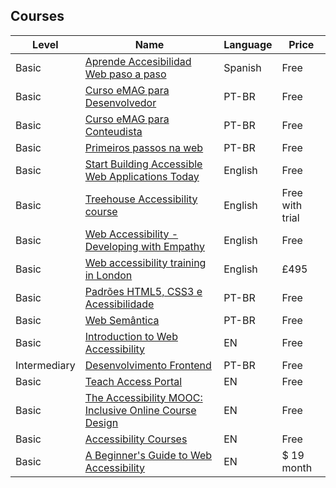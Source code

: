 ## Courses

| Level | Name | Language | Price |
| --- | --- | --- | --- |
|Basic| [Aprende Accesibilidad Web paso a paso](https://www.udemy.com/aprende-accesibilidad-web-paso-a-paso/) | Spanish | Free 
|Basic| [Curso eMAG para Desenvolvedor](http://emag.governoeletronico.gov.br/cursodesenvolvedor/)| PT-BR | Free
|Basic| [Curso eMAG para Conteudista](http://emag.governoeletronico.gov.br/cursoconteudista/)| PT-BR | Free
|Basic| [Primeiros passos na web](https://github.com/VaiNaWeb/primeiros-passos-na-web)| PT-BR | Free
|Basic| [Start Building Accessible Web Applications Today](https://egghead.io/courses/start-building-accessible-web-applications-today)| English | Free
|Basic| [Treehouse Accessibility course](https://teamtreehouse.com/library/accessibility) | English | Free with trial
|Basic| [Web Accessibility - Developing with Empathy](https://www.udacity.com/course/web-accessibility--ud891) | English | Free
|Basic| [Web accessibility training in London](https://www.webcredible.com/training/web-accessibility-training/)| English | £495|
|Basic| [Padrões HTML5, CSS3 e Acessibilidade](http://www.w3c.br/Cursos/PadroesWebAcessibilidade)| PT-BR | Free |
|Basic| [Web Semântica](http://www.w3c.br/Cursos/WebSemantica)|PT-BR| Free |
|Basic| [Introduction to Web Accessibility](https://webaccessibility.withgoogle.com/course)|EN| Free |
|Intermediary|[Desenvolvimento Frontend](https://cursos.timtec.com.br/course/desenvolvimento-de-front-end/intro)| PT-BR | Free
|Basic|[Teach Access Portal](https://teachaccess.github.io/tutorial/)|EN|Free
|Basic|[The Accessibility MOOC: Inclusive Online Course Design](http://accessibility.mrooms.net/#a11y)|EN| Free
|Basic|[Accessibility Courses](https://github.com/mgifford/a11y-courses)|EN| Free
|Basic|[A Beginner's Guide to Web Accessibility](https://webdesign.tutsplus.com/categories/web-accessibility/courses)|EN| $ 19 month
